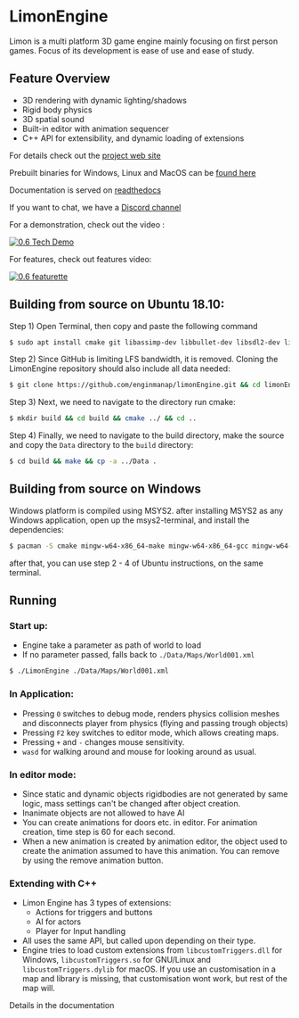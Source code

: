 # LimonEngine

Limon is a multi platform 3D game engine mainly focusing on first person games. Focus of its development is ease of use and ease of study. 

## Feature Overview

- 3D rendering with dynamic lighting/shadows
- Rigid body physics
- 3D spatial sound
- Built-in editor with animation sequencer
- C++ API for extensibility, and dynamic loading of extensions

For details check out the [project web site](http://enginmanap.github.io/limonEngine/status.html)

Prebuilt binaries for Windows, Linux and MacOS can be [found here](https://github.com/enginmanap/limonEngine/releases)

Documentation is served on [readthedocs](https://limonengine.readthedocs.io/en/latest/)

If you want to chat, we have a [Discord channel](https://discord.gg/gqprbFd)

For a demonstration, check out the video :

[![0.6 Tech Demo](http://img.youtube.com/vi/quOlyDosGXc/0.jpg)](http://www.youtube.com/watch?v=quOlyDosGXc)

For features, check out features video:

[![0.6 featurette](http://img.youtube.com/vi/WOJUJjeV2Gw/0.jpg)](http://www.youtube.com/watch?v=WOJUJjeV2Gw)

## Building from source on Ubuntu 18.10:

Step 1) Open Terminal, then copy and paste the following command
```bash
$ sudo apt install cmake git libassimp-dev libbullet-dev libsdl2-dev libsdl2-image-dev libfreetype6-dev libtinyxml2-dev libglew-dev build-essential libglm-dev
```
Step 2) Since GitHub is limiting LFS bandwidth, it is removed. Cloning the LimonEngine repository should also include all data needed:
```bash
$ git clone https://github.com/enginmanap/limonEngine.git && cd limonEngine && git submodule update --init
```
Step 3) Next, we need to navigate to the directory run cmake:
```bash
$ mkdir build && cd build && cmake ../ && cd ..
```
Step 4) Finally, we need to navigate to the build directory, make the source and copy the `Data` directory to the `build` directory:
```bash
$ cd build && make && cp -a ../Data .
```

## Building from source on Windows

Windows platform is compiled using MSYS2. after installing MSYS2 as any Windows application,  open up the msys2-terminal, and install the dependencies:
```bash
$ pacman -S cmake mingw-w64-x86_64-make mingw-w64-x86_64-gcc mingw-w64-x86_64-gdb cmake mingw-w64-x86_64-assimp cmake mingw-w64-x86_64-bullet mingw-w64-x86_64-SDL2 mingw-w64-x86_64-SDL2_image mingw-w64-x86_64-tinyxml2 mingw-w64-x86_64-glew mingw-w64-x86_64-glm mingw-w64-x86_64-freetype
```

after that, you can use step 2 - 4 of Ubuntu instructions, on the same terminal.

## Running

### Start up: 
- Engine take a parameter as path of world to load
- If no parameter passed, falls back to `./Data/Maps/World001.xml`
```bash
$ ./LimonEngine ./Data/Maps/World001.xml
```

### In Application:
- Pressing `0` switches to debug mode, renders physics collision meshes and disconnects player from physics (flying and passing trough objects)
- Pressing `F2` key switches to editor mode, which allows creating maps.
- Pressing `+` and `-` changes mouse sensitivity.
- `wasd` for walking around and mouse for looking around as usual.

### In editor mode:
- Since static and dynamic objects rigidbodies are not generated by same logic, mass settings can't be changed after object creation.
- Inanimate objects are not allowed to have AI
- You can create animations for doors etc. in editor. For animation creation, time step is 60 for each second.
- When a new animation is created by animation editor, the object used to create the animation assumed to have this animation. You can remove by using the remove animation button.

### Extending with C++
- Limon Engine has 3 types of extensions:
    - Actions for triggers and buttons
    - AI for actors
    - Player for Input handling
- All uses the same API, but called upon depending on their type.
- Engine tries to load custom extensions from `libcustomTriggers.dll` for Windows, `libcustomTriggers.so` for GNU/Linux and `libcustomTriggers.dylib` for macOS. If you use an customisation in a map and library is missing, that customisation wont work, but rest of the map will.

Details in the documentation

